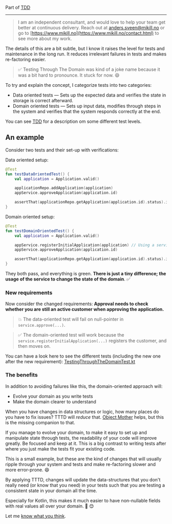 Part of [TDD](tdd.md)

---

> I am an independent consultant, and would love to help your team get better at continuous delivery. Reach out at [anders.sveen@mikill.no](mailto:anders.sveen@mikill.no) or go to [https://www.mikill.no](https://www.mikill.no/contact.html) to see more about my work.

The details of this are a bit subtle, but I know it raises the level for tests and maintenance in the long run.
It reduces irrelevant failures in tests and makes re-factoring easier.

> ✅ Testing Through The Domain was kind of a joke name because it was a bit hard to pronounce. It stuck for now. 😄

To try and explain the concept, I categorize tests into two categories:

- Data oriented tests — Sets up the expected data and verifies the state in storage is correct afterward.
- Domain oriented tests — Sets up input data, modifies through steps in the system and verifies that the system responds correctly at the end.

You can see [TDD](tdd.md) for a description om some different test levels.

## An example
Consider two tests and their set-up with verifications:

Data oriented setup:
```kotlin
@Test
fun testDataOrientedTest() {
    val application = Application.valid()

    applicationRepo.addApplication(application)
    appService.approveApplication(application.id)

    assertThat(applicationRepo.getApplication(application.id).status).isEqualTo(ApplicationStatus.APPROVED)
}
```

Domain oriented setup:
```kotlin
@Test
fun testDomainOrientedTest() {
    val application = Application.valid()

    appService.registerInitialApplication(application) // Using a service to mutate system state instead of setting it with a repo
    appService.approveApplication(application.id)

    assertThat(applicationRepo.getApplication(application.id).status).isEqualTo(ApplicationStatus.APPROVED)
}
```

They both pass, and everything is green. __There is just a tiny difference; the usage of the service to change the state of the domain__. ✅

### New requirements

Now consider the changed requirements: __Approval needs to check whether you are still an active customer when approving the application.__ 

> 💥 The data-oriented test will fail on null-pointer in `service.approve(...)`. 

> ✅ The domain-oriented test will work because the `service.registerInitialApplication(...)` registers the customer, and then moves on.

You can have a look here to see the different tests (including the new one after the new requirement): [TestingThroughTheDomainTest.kt](../src/test/kotlin/application/TestingThroughTheDomainTest.kt)

### The benefits

In addition to avoiding failures like this, the domain-oriented approach will:
- Evolve your domain as you write tests
- Make the domain clearer to understand

When you have changes in data structures or logic, how many places do you have to fix issues? TTTD will _reduce_ that. [Object Mother](https://martinfowler.com/bliki/ObjectMother.html) helps, but this is the missing companion to that.

If you manage
to evolve your domain,
to make it easy to set up and manipulate state through tests, the readability of your code will improve greatly.
Be focused and keep at it.
This is a big contrast to writing tests after where you just make the tests fit your existing code.

This is a small example, but these are the kind of changes that will usually ripple through your system and tests and make re-factoring slower and more error-prone. 😄 

By applying TTTD,
changes will update the data-structures that you don't really need (or know that you need)
in your tests such that you are testing a consistent state in your domain all the time. 

Especially for Kotlin, this makes it much easier to have non-nullable fields with real values all over your domain. 🚀 😊

Let me [know what you think](../README.md).